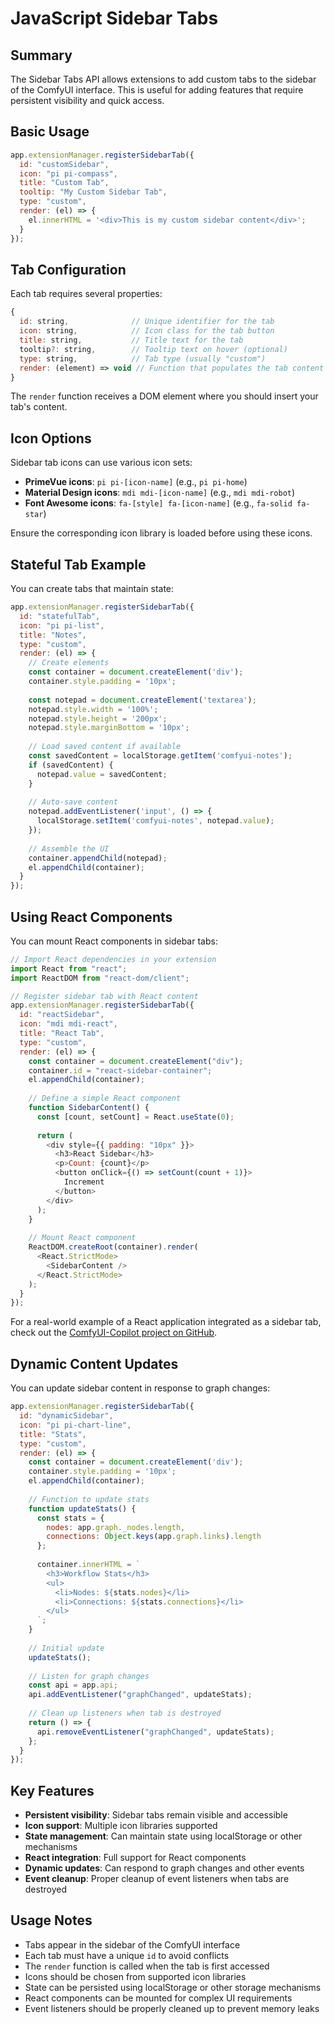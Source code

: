 # JavaScript Sidebar Tabs

## Summary

The Sidebar Tabs API allows extensions to add custom tabs to the sidebar of the ComfyUI interface. This is useful for adding features that require persistent visibility and quick access.

## Basic Usage

```javascript
app.extensionManager.registerSidebarTab({
  id: "customSidebar",
  icon: "pi pi-compass",
  title: "Custom Tab",
  tooltip: "My Custom Sidebar Tab",
  type: "custom",
  render: (el) => {
    el.innerHTML = '<div>This is my custom sidebar content</div>';
  }
});
```

## Tab Configuration

Each tab requires several properties:

```javascript
{
  id: string,              // Unique identifier for the tab
  icon: string,            // Icon class for the tab button
  title: string,           // Title text for the tab
  tooltip?: string,        // Tooltip text on hover (optional)
  type: string,            // Tab type (usually "custom")
  render: (element) => void // Function that populates the tab content
}
```

The `render` function receives a DOM element where you should insert your tab's content.

## Icon Options

Sidebar tab icons can use various icon sets:

- **PrimeVue icons**: `pi pi-[icon-name]` (e.g., `pi pi-home`)
- **Material Design icons**: `mdi mdi-[icon-name]` (e.g., `mdi mdi-robot`)
- **Font Awesome icons**: `fa-[style] fa-[icon-name]` (e.g., `fa-solid fa-star`)

Ensure the corresponding icon library is loaded before using these icons.

## Stateful Tab Example

You can create tabs that maintain state:

```javascript
app.extensionManager.registerSidebarTab({
  id: "statefulTab",
  icon: "pi pi-list",
  title: "Notes",
  type: "custom",
  render: (el) => {
    // Create elements
    const container = document.createElement('div');
    container.style.padding = '10px';
    
    const notepad = document.createElement('textarea');
    notepad.style.width = '100%';
    notepad.style.height = '200px';
    notepad.style.marginBottom = '10px';
    
    // Load saved content if available
    const savedContent = localStorage.getItem('comfyui-notes');
    if (savedContent) {
      notepad.value = savedContent;
    }
    
    // Auto-save content
    notepad.addEventListener('input', () => {
      localStorage.setItem('comfyui-notes', notepad.value);
    });
    
    // Assemble the UI
    container.appendChild(notepad);
    el.appendChild(container);
  }
});
```

## Using React Components

You can mount React components in sidebar tabs:

```javascript
// Import React dependencies in your extension
import React from "react";
import ReactDOM from "react-dom/client";

// Register sidebar tab with React content
app.extensionManager.registerSidebarTab({
  id: "reactSidebar",
  icon: "mdi mdi-react",
  title: "React Tab",
  type: "custom",
  render: (el) => {
    const container = document.createElement("div");
    container.id = "react-sidebar-container";
    el.appendChild(container);
    
    // Define a simple React component
    function SidebarContent() {
      const [count, setCount] = React.useState(0);
      
      return (
        <div style={{ padding: "10px" }}>
          <h3>React Sidebar</h3>
          <p>Count: {count}</p>
          <button onClick={() => setCount(count + 1)}>
            Increment
          </button>
        </div>
      );
    }
    
    // Mount React component
    ReactDOM.createRoot(container).render(
      <React.StrictMode>
        <SidebarContent />
      </React.StrictMode>
    );
  }
});
```

For a real-world example of a React application integrated as a sidebar tab, check out the [ComfyUI-Copilot project on GitHub](https://github.com/AIDC-AI/ComfyUI-Copilot).

## Dynamic Content Updates

You can update sidebar content in response to graph changes:

```javascript
app.extensionManager.registerSidebarTab({
  id: "dynamicSidebar",
  icon: "pi pi-chart-line",
  title: "Stats",
  type: "custom",
  render: (el) => {
    const container = document.createElement('div');
    container.style.padding = '10px';
    el.appendChild(container);
    
    // Function to update stats
    function updateStats() {
      const stats = {
        nodes: app.graph._nodes.length,
        connections: Object.keys(app.graph.links).length
      };
      
      container.innerHTML = `
        <h3>Workflow Stats</h3>
        <ul>
          <li>Nodes: ${stats.nodes}</li>
          <li>Connections: ${stats.connections}</li>
        </ul>
      `;
    }
    
    // Initial update
    updateStats();
    
    // Listen for graph changes
    const api = app.api;
    api.addEventListener("graphChanged", updateStats);
    
    // Clean up listeners when tab is destroyed
    return () => {
      api.removeEventListener("graphChanged", updateStats);
    };
  }
});
```

## Key Features

- **Persistent visibility**: Sidebar tabs remain visible and accessible
- **Icon support**: Multiple icon libraries supported
- **State management**: Can maintain state using localStorage or other mechanisms
- **React integration**: Full support for React components
- **Dynamic updates**: Can respond to graph changes and other events
- **Event cleanup**: Proper cleanup of event listeners when tabs are destroyed

## Usage Notes

- Tabs appear in the sidebar of the ComfyUI interface
- Each tab must have a unique `id` to avoid conflicts
- The `render` function is called when the tab is first accessed
- Icons should be chosen from supported icon libraries
- State can be persisted using localStorage or other storage mechanisms
- React components can be mounted for complex UI requirements
- Event listeners should be properly cleaned up to prevent memory leaks
